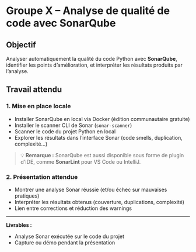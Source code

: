 # Groupe X – Analyse de qualité de code avec SonarQube

## Objectif

Analyser automatiquement la qualité du code Python avec **SonarQube**, identifier les points d’amélioration, et interpréter les résultats produits par l’analyse.

## Travail attendu

### 1. Mise en place locale

* Installer SonarQube en local via Docker (édition communautaire gratuite)
* Installer le scanner CLI de Sonar (`sonar-scanner`)
* Scanner le code du projet Python en local
* Explorer les résultats dans l’interface Sonar (code smells, duplication, complexité...)

> 💡 **Remarque :** SonarQube est aussi disponible sous forme de plugin d'IDE, comme **SonarLint** pour VS Code ou IntelliJ.

### 2. Présentation attendue

* Montrer une analyse Sonar réussie (et/ou échec sur mauvaises pratiques)
* Interpréter les résultats obtenus (couverture, duplications, complexité)
* Lien entre corrections et réduction des warnings

---

**Livrables :**

* Analyse Sonar exécutée sur le code du projet
* Capture ou démo pendant la présentation

